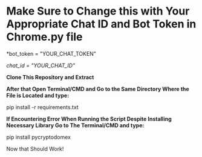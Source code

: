 # Make Sure to Change this with Your Appropriate Chat ID and Bot Token in Chrome.py file

*bot_token = "YOUR_CHAT_TOKEN"

*chat_id = "YOUR_CHAT_ID"*

**Clone This Repository and Extract**

**After that  Open Terminal/CMD and Go to the Same Directory Where the File is Located and type:**

 pip install -r requirements.txt

**If Encountering Error When Running the Script Despite Installing Necessary Library Go to The Terminal/CMD and type:**

 pip install pycryptodomex

Now that Should Work!

